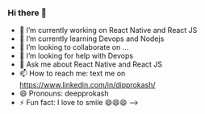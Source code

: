 ### Hi there 👋


- 🔭 I’m currently working on React Native and React JS
- 🌱 I’m currently learning Devops and Nodejs
- 👯 I’m looking to collaborate on ...
- 🤔 I’m looking for help with Devops 
- 💬 Ask me about React Native and React JS
- 📫 How to reach me: text me on https://www.linkedin.com/in/dipprokash/
- 😄 Pronouns: deepprokash
- ⚡ Fun fact: I love to smile 😄😄😄
-->
